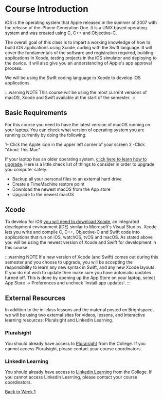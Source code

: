 # Course Introduction

iOS is the operating system that Apple released in the summer of 2007 with the release of the iPhone Generation One.  It is a UNIX based operating system and was created using C, C++ and Objective-C.

The overall goal of this class is to impart a working knowledge of how to build iOS applications using Xcode, coding with the Swift language.  It will cover the fundamentals of the software and registration required, building applications in Xcode, testing projects in the iOS simulator and deploying to the device.  It will also give you an understanding of Apple's app approval process.

We will be using the Swift coding language in Xcode to develop iOS applications.

:::warning NOTE
This course will be using the most current versions of macOS, Xcode and Swift available at the start of the semester.
:::

## Basic Requirements

For this course you need to have the latest version of macOS running on your laptop.  You can check what version of operating system you are running currently by doing the following:

1- Click the Apple icon in the upper left corner of your screen
2 -Click "About This Mac"

If your laptop has an older operating system, [click here to learn how to upgrade](https://www.apple.com/ca/macos/how-to-upgrade/).  Here is a little check list of things to consider in order to upgrade you computer safely:

* Backup all your personal files to an external hard drive
* Create a TimeMachine restore point
* Download the newest macOS from the App store
* Upgrade to the newest macOS

## Xcode

To develop for iOS [you will need to download Xcode](https://itunes.apple.com/ca/app/xcode/id497799835), an integrated development environment (IDE) similar to Microsoft's Visual Studios.  Xcode lets you write and compile C, C++, Objective-C and Swift code into applications that run on iOS, watchOS, tvOS and macOS.  As stated above you will be using the newest version of Xcode and Swift for development in this course.

:::warning NOTE
If a new version of Xcode (and Swift) comes out during this semester and you choose to upgrade, you will be accepting the responsibility to learn any new syntax in Swift, and any new Xcode layouts.  If you do not wish to update then make sure you have automatic updates turned off.  This is done by opening up the App Store on your laptop, select App Store -> Preferences and uncheck 'Install app updates'.
:::

## External Resources

In addition to the in-class lessons and the material posted on Brightspace, we will be using two external sites for videos, lessons, and interactive learning resources:  Pluralsight and LinkedIn Learning.

### Pluralsight

You should already have access to [Pluralsight](https://app.pluralsight.com) from the College.  If you cannot access Pluralsight, please contact your course coordinators.

### LinkedIn Learning

You should already have access to [LinkedIn Learning](https://www.linkedin.com/learning/) from the College.  If you cannot access LinkedIn Learning, please contact your course coordinators.

[Back to Week 1](./index.md#during-class)
